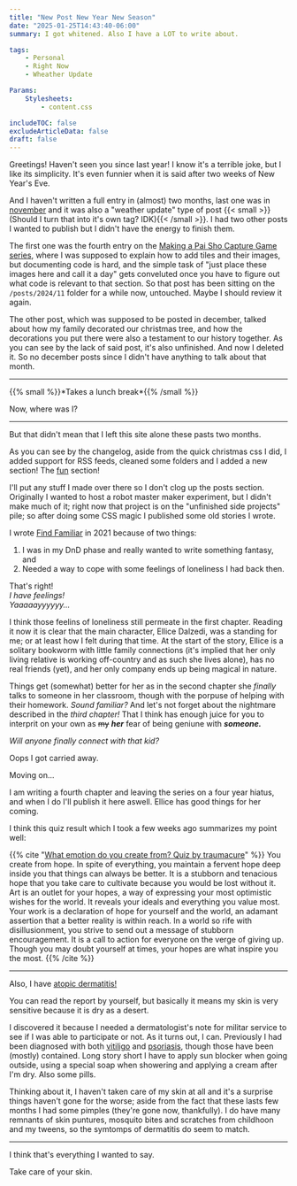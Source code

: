 ```yaml
---
title: "New Post New Year New Season"
date: "2025-01-25T14:43:40-06:00"
summary: I got whitened. Also I have a LOT to write about.

tags:
    - Personal
    - Right Now
    - Wheather Update

Params:
    Stylesheets:
        - content.css

includeTOC: false
excludeArticleData: false
draft: false
---
```


Greetings! Haven't seen you since last year! I know it's a terrible joke, but I like its simplicity. It's even funnier when it is said after two weeks of New Year's Eve.

And I haven't written a full entry in (almost) two months, last one was in [november](/posts/2024/11/resting-finally) and it was also a "weather update" type of post {{< small >}}(Should I turn that into it's own tag? IDK){{< /small >}}. I had two other posts I wanted to publish but I didn't have the energy to finish them.

The first one was the fourth entry on the [Making a Pai Sho Capture Game series](/series/making-a-pai-sho-capture-game), where I was supposed to explain how to add tiles and their images, but documenting code is hard, and the simple task of "just place these images here and call it a day" gets conveluted once you have to figure out what code is relevant to that section. So that post has been sitting on the `/posts/2024/11` folder for a while now, untouched. Maybe I should review it again.

The other post, which was supposed to be posted in december, talked about how my family decorated our christmas tree, and how the decorations you put there were also a testament to our history together. As you can see by the lack of said post, it's also unfinished. And now I deleted it. So no december posts since I didn't have anything to talk about that month.

---

{{% small %}}\*Takes a lunch break\*{{% /small %}}

Now, where was I?

---

But that didn't mean that I left this site alone these pasts two months.

As you can see by the changelog, aside from the quick christmas css I did, I added support for RSS feeds, cleaned some folders and I added a new section! The [fun](/fun) section!

I'll put any stuff I made over there so I don't clog up the posts section. Originally I wanted to host a robot master maker experiment, but I didn't make much of it; right now that project is on the "unfinished side projects" pile; so after doing some CSS magic I published some old stories I wrote.

I wrote [Find Familiar](/fun/find-familiar) in 2021 because of two things:

1. I was in my DnD phase and really wanted to write something fantasy, and
2. Needed a way to cope with some feelings of loneliness I had back then.

That's right! \
_I have feelings!_ \
_Yaaaaayyyyyy..._

I think those feelins of loneliness still permeate in the first chapter. Reading it now it is clear that the main character, Ellice Dalzedi, was a standing for me; or at least how I felt during that time. At the start of the story, Ellice is a solitary bookworm with little family connections (it's implied that her only living relative is working off-country and as such she lives alone), has no real friends (yet), and her only company ends up being magical in nature.

Things get (somewhat) better for her as in the second chapter she _finally_ talks to someone in her classroom, though with the porpuse of helping with their homework. _Sound familiar?_
And let's not forget about the nightmare described in the _third chapter!_ That I think has enough juice for you to interprit on your own as ~~my~~ **_her_** fear of being geniune with **_someone._**

_Will anyone finally connect with that kid?_

Oops I got carried away.

Moving on...

I am writing a fourth chapter and leaving the series on a four year hiatus, and when I do I'll publish it here aswell. Ellice has good things for her coming.

I think this quiz result which I took a few weeks ago summarizes my point well:

{{% cite "[What emotion do you create from? Quiz by traumacure](https://uquiz.com/quiz/p0u5c3/what-emotion-do-you-create-from)" %}}
You create from hope. In spite of everything, you maintain a fervent hope deep inside you that things can always be better.
It is a stubborn and tenacious hope that you take care to cultivate because you would be lost without it. Art is an outlet for your hopes, a way of expressing your most optimistic wishes for the world.
It reveals your ideals and everything you value most.
Your work is a declaration of hope for yourself and the world, an adamant assertion that a better reality is within reach.
In a world so rife with disillusionment, you strive to send out a message of stubborn encouragement.
It is a call to action for everyone on the verge of giving up. Though you may doubt yourself at times, your hopes are what inspire you the most.
{{% /cite %}}

---

Also, I have [atopic dermatitis!](https://www.mayoclinic.org/diseases-conditions/atopic-dermatitis-eczema/symptoms-causes/syc-20353273)

You can read the report by yourself, but basically it means my skin is very sensitive because it is dry as a desert.

I discovered it because I needed a dermatologist's note for militar service to see if I was able to participate or not. As it turns out, I can. Previously I had been diagnosed with both [vitiligo](https://www.mayoclinic.org/diseases-conditions/vitiligo/symptoms-causes/syc-20355912) and [psoriasis](https://www.mayoclinic.org/diseases-conditions/psoriasis/symptoms-causes/syc-20355840), though those have been (mostly) contained. Long story short I have to apply sun blocker when going outside, using a special soap when showering and applying a cream after I'm dry. Also some pills.

Thinking about it, I haven't taken care of my skin at all and it's a surprise things haven't gone for the worse; aside from the fact that these lasts few months I had some pimples (they're gone now, thankfully). I do have many remnants of skin puntures, mosquito bites and scratches from childhoon and my tweens, so the symtomps of dermatitis do seem to match.

---

I think that's everything I wanted to say.

Take care of your skin.
